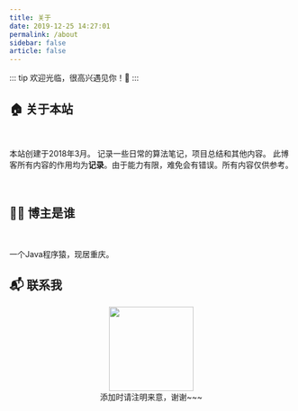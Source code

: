 ```yaml
---
title: 关于
date: 2019-12-25 14:27:01
permalink: /about
sidebar: false
article: false
---
```


::: tip
欢迎光临，很高兴遇见你！🤝
:::
<br/>

## 🏠 关于本站

<br/>

本站创建于2018年3月。 记录一些日常的算法笔记，项目总结和其他内容。
此博客所有内容的作用均为**记录**。由于能力有限，难免会有错误。所有内容仅供参考。

<br/>

## 👨‍💻 博主是谁

<br/>

一个Java程序猿，现居重庆。
<br>

## 📬 联系我

<center><img src="/img/qr.jpg" width = "150" height = "150"/></center>
<center>添加时请注明来意，谢谢~~~</center>

<br/>

<!-- 小熊猫
<img src="/img/panda-waving.png" class="panda no-zoom" style="width: 130px;height: 115px;opacity: 0.8;margin-bottom: -4px;padding-bottom:0;position: fixed;bottom: 0;left: 0.5rem;z-index: 1;">  -->

